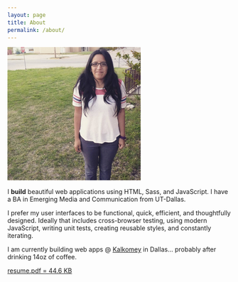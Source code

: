 ```yaml
---
layout: page
title: About
permalink: /about/
---
```

  <section class="row">
    <div class="col-sm-5 col-xs-12">
      <div class="content--center">
        <img src="/assets/cindy-about.jpg" alt="Cindy Juarez" class="top-space" alt="Me in Archer City, Texas"/>
      </div>
    </div>
    <div class="col-sm-7 col-xs-12">
      <p class="text-block top-space">I <strong class="text-pink">build</strong> beautiful web applications using HTML, Sass, and JavaScript. I have a BA in Emerging Media and Communication from UT-Dallas.</p>
      <p class="text-block">I prefer my user interfaces to be functional, quick, efficient, and thoughtfully designed. Ideally that includes cross-browser testing, using modern JavaScript, writing unit tests, creating reusable styles, and constantly iterating. </p>
      <p class="text-block">I am currently building web apps @ <a href="http://www.kalkomey.com/" target="_blank"><u>Kalkomey</u></a> in Dallas... probably after drinking 14oz of coffee.</p>
    </div>
  </section>
  <div class="row row__items--center">
    <div class="col-sm-5 col-xs-12">
      <p class="text-center">
        <a href="/assets/web-resume.pdf" target="_blank" class="btn btn-blue">resume.pdf = 44.6 KB</a>
      </p>
    </div>
    <div class="col-sm-7 col-xs-12">
      <div class="text-center">
        <a href="http://dribbble.com/sceendy" target="_blank" class="btn-social dribbble"><i class="fa fa-dribbble"></i></a>
        <a href="https://github.com/sceendy" target="_blank" class="btn-social github" style="background: #000;"><i class="fa fa-github"></i></a>
        <a href="http://codepen.io/sceendy/" target="_blank" class="btn-social codepen" style="background: #76daff;"><i class="fa fa-codepen"></i></a>
        <a href="https://www.linkedin.com/in/sceendy" target="_blank" class="btn-social linkedin" style="background: #006fa6"><i class="fa fa-linkedin"></i></a>
      </div>
    </div>
  </div>
